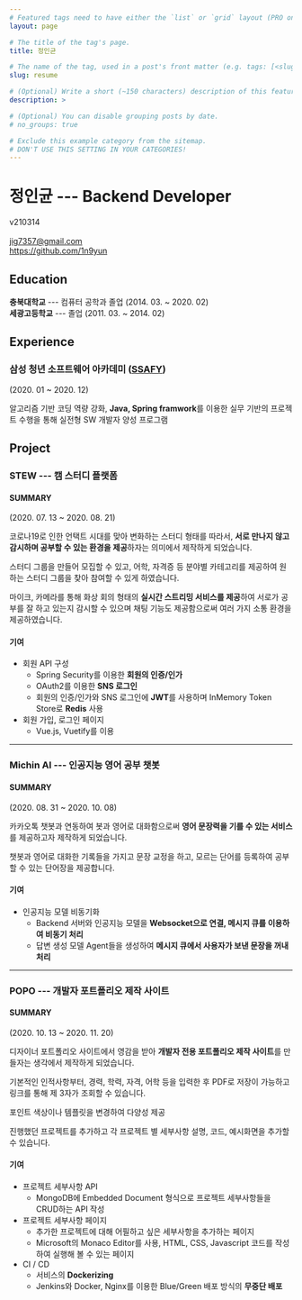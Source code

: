 ```yaml
---
# Featured tags need to have either the `list` or `grid` layout (PRO only).
layout: page

# The title of the tag's page.
title: 정인균

# The name of the tag, used in a post's front matter (e.g. tags: [<slug>]).
slug: resume

# (Optional) Write a short (~150 characters) description of this featured tag.
description: >

# (Optional) You can disable grouping posts by date.
# no_groups: true

# Exclude this example category from the sitemap.
# DON'T USE THIS SETTING IN YOUR CATEGORIES!
--- 
```

# 정인균 --- Backend Developer
v210314
<br><br>
<span class="icon-mail"></span> jig7357@gmail.com  
<span class="icon-github"></span> <https://github.com/1n9yun>

## Education
**충북대학교** --- 컴퓨터 공학과 졸업 (2014. 03. ~ 2020. 02)  
**세광고등학교** --- 졸업 (2011. 03. ~ 2014. 02)  

## Experience

### 삼성 청년 소프트웨어 아카데미 ([SSAFY](https://www.ssafy.com/ksp/jsp/swp/swpMain.jsp))
(2020. 01 ~ 2020. 12)

알고리즘 기반 코딩 역량 강화, **Java, Spring framwork**를 이용한 실무 기반의 프로젝트 수행을 통해 실전형 SW 개발자 양성 프로그램

## Project

### STEW --- 캠 스터디 플랫폼
<!-- ![stew](/assets/img/resume/stew.png) -->

<div id="stew-carousel" class="swiper-container"></div>
<script>
  swiperInitialize("stew-carousel", {
    path: "/img/project/stew",
    imgList: [
      "main.jpeg",
      "register-normal.jpeg", 
      "register-social.jpeg",
      "login.jpeg",
      "study-list.jpeg",
      "study-list-search.jpeg",
      "study-participate.jpeg",
      "study-private-accept.jpeg",
      "study-create.jpeg",
      "study-detail-1.jpeg",
      "study-detail-2.jpeg",
      "cam-study-ready.jpeg",
      "cam-study.jpeg",
      "mypage-1.jpeg",
      "mypage-2.jpeg",
      "mypage-3.jpeg",
      "guide.jpeg"
    ],
    size: "100%",
    dotted: false,
    millis: 4000
  })
</script>

#### SUMMARY
(2020. 07. 13 ~ 2020. 08. 21)  

코로나19로 인한 언택트 시대를 맞아 변화하는 스터디 형태를 따라서, **서로 만나지 않고 감시하며 공부할 수 있는 환경을 제공**하자는 의미에서 제작하게 되었습니다.

스터디 그룹을 만들어 모집할 수 있고, 어학, 자격증 등 분야별 카테고리를 제공하여 원하는 스터디 그룹을 찾아 참여할 수 있게 하였습니다.

마이크, 카메라를 통해 화상 회의 형태의 **실시간 스트리밍 서비스를 제공**하여 서로가 공부를 잘 하고 있는지 감시할 수 있으며 채팅 기능도 제공함으로써 여러 가지 소통 환경을 제공하였습니다.

#### 기여

* 회원 API 구성
  * Spring Security를 이용한 **회원의 인증/인가**
  * OAuth2를 이용한 **SNS 로그인**
  * 회원의 인증/인가와 SNS 로그인에 **JWT**를 사용하며 InMemory Token Store로 **Redis** 사용
* 회원 가입, 로그인 페이지
  * Vue.js, Vuetify를 이용

---

### Michin AI --- 인공지능 영어 공부 챗봇
<div id="michinai-carousel" class="swiper-container"></div>
<script>
  imgList = [];
  for(let i=1;i<=12;i++){
    imgList.push(i + ".png");
  }
  swiperInitialize("michinai-carousel", {
    path: "/img/project/michinai",
    imgList: imgList,
    size: "30%",
    dotted: false,
    millis: 3000
  })
</script>

#### SUMMARY
(2020. 08. 31 ~ 2020. 10. 08)

카카오톡 챗봇과 연동하여 봇과 영어로 대화함으로써 **영어 문장력을 기를 수 있는 서비스**를 제공하고자 제작하게 되었습니다.

챗봇과 영어로 대화한 기록들을 가지고 문장 교정을 하고, 모르는 단어를 등록하여 공부할 수 있는 단어장을 제공합니다.

#### 기여
* 인공지능 모델 비동기화
  * Backend 서버와 인공지능 모델을 **Websocket으로 연결, 메시지 큐를 이용하여 비동기 처리**
  * 답변 생성 모델 Agent들을 생성하여 **메시지 큐에서 사용자가 보낸 문장을 꺼내 처리**

---

### POPO --- 개발자 포트폴리오 제작 사이트
<div id="popo-carousel" class="swiper-container"></div>
<script>
  imgList = [];
  for(let i=1;i<=7;i++){
    imgList.push(i + ".jpg");
  }
  swiperInitialize("popo-carousel", {
    path: "/img/project/popo",
    imgList: imgList,
    size: "100%",
    dotted: false,
    millis: 3000
  })
</script>

#### SUMMARY
(2020. 10. 13 ~ 2020. 11. 20)  

디자이너 포트폴리오 사이트에서 영감을 받아 **개발자 전용 포트폴리오 제작 사이트**를 만들자는 생각에서 제작하게 되었습니다.

기본적인 인적사항부터, 경력, 학력, 자격, 어학 등을 입력한 후 PDF로 저장이 가능하고 링크를 통해 제 3자가 조회할 수 있습니다.

포인트 색상이나 템플릿을 변경하여 다양성 제공

진행했던 프로젝트를 추가하고 각 프로젝트 별 세부사항 설명, 코드, 예시화면을 추가할 수 있습니다.

#### 기여

* 프로젝트 세부사항 API
  * MongoDB에 Embedded Document 형식으로 프로젝트 세부사항들을 CRUD하는 API 작성
* 프로젝트 세부사항 페이지
  * 추가한 프로젝트에 대해 어필하고 싶은 세부사항을 추가하는 페이지
  * Microsoft의 Monaco Editor를 사용, HTML, CSS, Javascript 코드를 작성하여 실행해 볼 수 있는 페이지
* CI / CD
  * 서비스의 **Dockerizing**
  * Jenkins와 Docker, Nginx를 이용한 Blue/Green 배포 방식의 **무중단 배포**